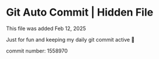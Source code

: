 # Git Auto Commit | Hidden File

This file was added Feb 12, 2025

Just for fun and keeping my daily git commit active 🤪

commit number: 1558970
